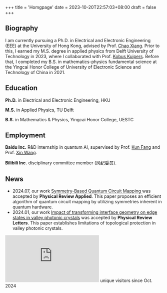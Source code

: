 +++
title = 'Homgpage'
date = 2023-10-20T22:57:03+08:00
draft = false
+++

## Biography

I am currently pursuing a Ph.D. in Electrical and Electronic Engineering (EEE) at the University of Hong Kong, advised by Prof. [Chao Xiang](https://chao-xiang.github.io/). Prior to this, I earned my M.S. degree in applied physics from Delft University of Technology in 2023, where I collaborated with Prof. [Kobus Kuipers](https://kuiperslab.tudelft.nl/). Before that, I completed my B.S. in mathematics-physics fundamental science at the Yingcai Honor College of University of Electronic Science and Technology of China in 2021.

<!-- My full CV is available [here](/CV/CV_EN.pdf). -->

## Education

**Ph.D.** in Electrical and Electronic Engineering, HKU

**M.S.** in Applied Physics, TU Delft

**B.S.** in Mathematics & Physics, Yingcai Honor College, UESTC

## Employment

**Baidu Inc.** R&D internship in quantum AI, supervised by Prof. [Kun Fang](https://scholar.google.com/citations?user=YlfYNwcAAAAJ&hl=en&inst=6173373803492361994&oi=ao) and Prof. [Xin Wang](https://www.xinwang.info/).

**Bilibili Inc.** disciplinary committee member (风纪委员).

## News

- 2024.07, our work [Symmetry-Based Quantum Circuit Mapping
](https://arxiv.org/abs/2310.18026) was accepted by **Physical Review Applied**. This paper proposes an efficient algorithm of quantum circuit mapping by utilizing symmetries inherent in quantum hardware.
- 2024.01, our work [Impact of transforming interface geometry on edge states in valley photonic crystals](https://arxiv.org/abs/2310.00858) was accepted by **Physical Review Letters**. This paper establishes limitations of topological protection in valley photonic crystals.

![](https://www.easycounter.com/counter.php?nagato) unique visitors since Oct. 2024